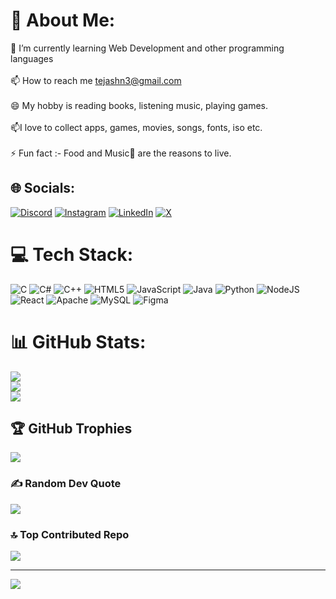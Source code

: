 # 💫 About Me:
🌱 I’m currently learning Web Development and other programming languages<br><br>📫 How to reach me tejashn3@gmail.com<br><br>😄 My hobby is reading books, listening music, playing games.<br><br>📫I love to collect apps, games, movies, songs, fonts, iso etc.<br><br>⚡ Fun fact :- Food and Music🎵 are the reasons to live.


## 🌐 Socials:
[![Discord](https://img.shields.io/badge/Discord-%237289DA.svg?logo=discord&logoColor=white)](https://discord.gg/https://discord.gg/WfE4zC7B) [![Instagram](https://img.shields.io/badge/Instagram-%23E4405F.svg?logo=Instagram&logoColor=white)](https://instagram.com/tejas.jain1) [![LinkedIn](https://img.shields.io/badge/LinkedIn-%230077B5.svg?logo=linkedin&logoColor=white)](https://www.linkedin.com/in/tejas-jain-040922308) [![X](https://img.shields.io/badge/X-black.svg?logo=X&logoColor=white)](https://x.com/@im_tejas18) 

# 💻 Tech Stack:
![C](https://img.shields.io/badge/c-%2300599C.svg?style=for-the-badge&logo=c&logoColor=white) ![C#](https://img.shields.io/badge/c%23-%23239120.svg?style=for-the-badge&logo=csharp&logoColor=white) ![C++](https://img.shields.io/badge/c++-%2300599C.svg?style=for-the-badge&logo=c%2B%2B&logoColor=white) ![HTML5](https://img.shields.io/badge/html5-%23E34F26.svg?style=for-the-badge&logo=html5&logoColor=white) ![JavaScript](https://img.shields.io/badge/javascript-%23323330.svg?style=for-the-badge&logo=javascript&logoColor=%23F7DF1E) ![Java](https://img.shields.io/badge/java-%23ED8B00.svg?style=for-the-badge&logo=openjdk&logoColor=white) ![Python](https://img.shields.io/badge/python-3670A0?style=for-the-badge&logo=python&logoColor=ffdd54) ![NodeJS](https://img.shields.io/badge/node.js-6DA55F?style=for-the-badge&logo=node.js&logoColor=white) ![React](https://img.shields.io/badge/react-%2320232a.svg?style=for-the-badge&logo=react&logoColor=%2361DAFB) ![Apache](https://img.shields.io/badge/apache-%23D42029.svg?style=for-the-badge&logo=apache&logoColor=white) ![MySQL](https://img.shields.io/badge/mysql-4479A1.svg?style=for-the-badge&logo=mysql&logoColor=white) ![Figma](https://img.shields.io/badge/figma-%23F24E1E.svg?style=for-the-badge&logo=figma&logoColor=white)
# 📊 GitHub Stats:
![](https://github-readme-stats.vercel.app/api?username=TejasJainHN&theme=dark&hide_border=false&include_all_commits=true&count_private=true)<br/>
![](https://github-readme-streak-stats.herokuapp.com/?user=TejasJainHN&theme=dark&hide_border=false)<br/>
![](https://github-readme-stats.vercel.app/api/top-langs/?username=TejasJainHN&theme=dark&hide_border=false&include_all_commits=true&count_private=true&layout=compact)

## 🏆 GitHub Trophies
![](https://github-profile-trophy.vercel.app/?username=TejasJainHN&theme=radical&no-frame=false&no-bg=false&margin-w=4)

### ✍️ Random Dev Quote
![](https://quotes-github-readme.vercel.app/api?type=horizontal&theme=tokyonight)

### 🔝 Top Contributed Repo
![](https://github-contributor-stats.vercel.app/api?username=TejasJainHN&limit=5&theme=radical&combine_all_yearly_contributions=true)

---
[![](https://visitcount.itsvg.in/api?id=TejasJainHN&icon=0&color=0)](https://visitcount.itsvg.in)

<!-- Proudly created with GPRM ( https://gprm.itsvg.in ) -->
